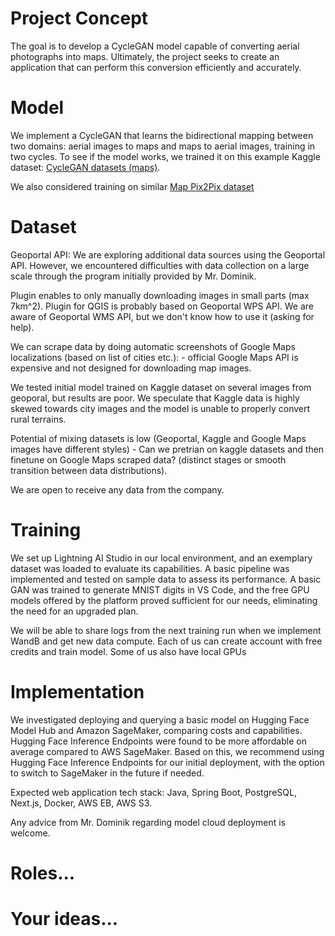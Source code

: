 # Project Concept
The goal is to develop a CycleGAN model capable of converting aerial photographs into maps. Ultimately, the project seeks to create an application that can perform this conversion efficiently and accurately.

# Model
We implement a CycleGAN that learns the bidirectional mapping between two domains: aerial images to maps and maps to aerial images, training in two cycles. To see if the model works, we trained it on this example Kaggle dataset: [CycleGAN datasets (maps)](<https://www.kaggle.com/datasets/suyashdamle/cyclegan>).

We also considered training on similar [Map Pix2Pix dataset](https://www.kaggle.com/datasets/valeriyl/yandex-maps-for-pix2pixhd)

# Dataset
Geoportal API: We are exploring additional data sources using the Geoportal API. However, we encountered difficulties with data collection on a large scale through the program initially provided by Mr. Dominik.

Plugin enables to only manually downloading images in small parts (max 7km^2). Plugin for QGIS is probably based on Geoportal WPS API. We are aware of Geoportal WMS API, but we don't know how to use it (asking for help).

We can scrape data by doing automatic screenshots of Google Maps localizations (based on list of cities etc.):
    - official Google Maps API is expensive and not designed for downloading map images.

We tested initial model trained on Kaggle dataset on several images from geoporal, but results are poor. We speculate that Kaggle data is highly skewed towards city images and the model is unable to properly convert rural terrains.

Potential of mixing datasets is low (Geoportal, Kaggle and Google Maps images have different styles)
    - Can we pretrian on kaggle datasets and then finetune on Google Maps scraped data? (distinct stages or smooth transition between data distributions).

We are open to receive any data from the company.

# Training
We set up Lightning AI Studio in our local environment, and an exemplary dataset was loaded to evaluate its capabilities. A basic pipeline was implemented and tested on sample data to assess its performance. A basic GAN was trained to generate MNIST digits in VS Code, and the free GPU models offered by the platform proved sufficient for our needs, eliminating the need for an upgraded plan.

We will be able to share logs from the next training run when we implement WandB and get new data compute. Each of us can create account with free credits and train model. Some of us also have local GPUs

# Implementation
We investigated deploying and querying a basic model on Hugging Face Model Hub and Amazon SageMaker, comparing costs and capabilities. Hugging Face Inference Endpoints were found to be more affordable on average compared to AWS SageMaker. Based on this, we recommend using Hugging Face Inference Endpoints for our initial deployment, with the option to switch to SageMaker in the future if needed.

Expected web application tech stack: Java, Spring Boot, PostgreSQL, Next.js, Docker, AWS EB, AWS S3.

Any advice from Mr. Dominik regarding model cloud deployment is welcome.

# Roles...

# Your ideas...